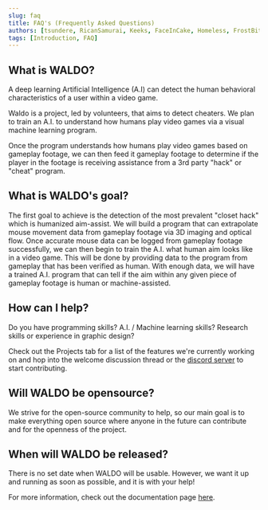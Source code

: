 ```yaml
---
slug: faq
title: FAQ's (Frequently Asked Questions)
authors: [tsundere, RicanSamurai, Keeks, FaceInCake, Homeless, FrostBite]
tags: [Introduction, FAQ]
---
```

## What is WALDO?

A deep learning Artificial Intelligence (A.I) can detect the human behavioral characteristics of a user within a video game.

Waldo is a project, led by volunteers, that aims to detect cheaters. We plan to train an A.I. to understand how humans play video games via a visual machine learning program.

Once the program understands how humans play video games based on gameplay footage, we can then feed it gameplay footage to determine if the player in the footage is receiving assistance from a 3rd party "hack" or "cheat" program.

## What is WALDO's goal?

The first goal to achieve is the detection of the most prevalent "closet hack" which is humanized aim-assist. We will build a program that can extrapolate mouse movement data from gameplay footage via 3D imaging and optical flow. Once accurate mouse data can be logged from gameplay footage successfully, we can then begin to train the A.I. what human aim looks like in a video game. This will be done by providing data to the program from gameplay that has been verified as human. With enough data, we will have a trained A.I. program that can tell if the aim within any given piece of gameplay footage is human or machine-assisted.

## How can I help?

Do you have programming skills? A.I. / Machine learning skills? Research skills or experience in graphic design?

Check out the Projects tab for a list of the features we're currently working on and hop into the welcome discussion thread or the [discord server](https://bit.ly/3mqDTV0) to start contributing.

## Will WALDO be opensource?

We strive for the open-source community to help, so our main goal is to make everything open source where anyone in the future can contribute and for the openness of the project.

## When will WALDO be released?

There is no set date when WALDO will be usable. However, we want it up and running as soon as possible, and it is with your help!

For more information, check out the documentation page [here](https://docs.waldo.vision).